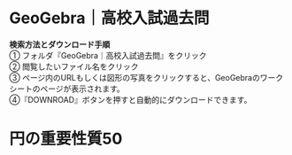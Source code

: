 # GeoGebra｜高校入試過去問
**検索方法とダウンロード手順**<br>
① フォルダ『GeoGebra｜高校入試過去問』をクリック<br>
② 閲覧したいファイル名をクリック<br>
③ ページ内のURLもしくは図形の写真をクリックすると、GeoGebraのワークシートのページが表示されます。<br>
④『DOWNROAD』ボタンを押すと自動的にダウンロードできます。<br>
# 円の重要性質50
